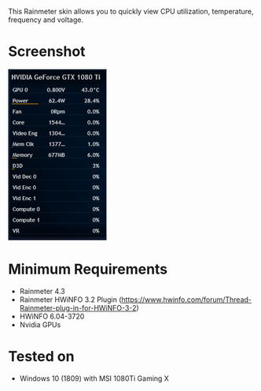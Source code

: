This Rainmeter skin allows you to quickly view CPU utilization, temperature, frequency and voltage.

# Screenshot
![Screenshot](Sample.PNG)

# Minimum Requirements
* Rainmeter 4.3
* Rainmeter HWiNFO 3.2 Plugin (https://www.hwinfo.com/forum/Thread-Rainmeter-plug-in-for-HWiNFO-3-2)
* HWiNFO 6.04-3720
* Nvidia GPUs

# Tested on
* Windows 10 (1809) with MSI 1080Ti Gaming X

